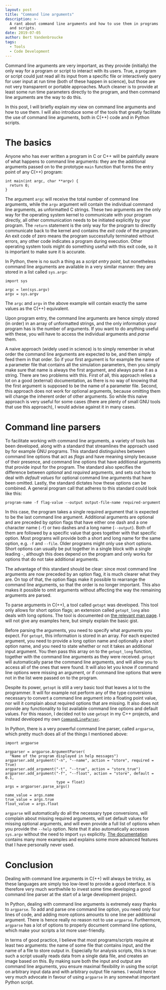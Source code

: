 ```yaml
---
layout: post
title: "Command line arguments"
description: >-
  A rant about command line arguments and how to use them in programs 
  and scripts.
date: 2019-07-05
author: Bert Vandenbroucke
tags:
  - Tools
  - Code Development
---
```


Command line arguments are very important, as they provide (initially) 
the only way for a program or script to interact with its users. True, a 
program or script could just read all its input from a specific file or 
interactively query for user input at run time (both of these happen in 
science), but those are not very transparent or portable approaches. 
Much cleaner is to provide at least some run time parameters directly to 
the program, and then command line arguments are the way to do this.

In this post, I will briefly explain my view on command line arguments 
and how to use them. I will also introduce some of the tools that greatly
facilitate the use of command line arguments, both in C(++) code and in
Python scripts.

# The basics

Anyone who has ever written a program in C or C++ will be painfully 
aware of what happens to command line arguments: they are the additional 
arguments passed on to the prototype `main` function that forms the 
entry point of any C(++) program:

```
int main(int argc, char **argv) {
  return 0;
}
```

The argument `argc` will receive the total number of command line 
arguments, while the `argv` argument will contain the individual command 
line arguments, as unformatted C strings. These two arguments are the 
only way for the operating system kernel to communicate with your 
program directly, all other communication needs to be initiated 
explicitly by your program. The `return` statement is the only way for 
the program to directly communicate back to the kernel and contains the 
*exit code* of the program. An exit code of zero means the program 
successfully terminated without errors, any other code indicates a 
program during execution. Other operating system tools might do 
something useful with this exit code, so it is important to make sure it 
is accurate.

In Python, there is no such a thing as a *script entry point*, but 
nonetheless command line arguments are available in a very similar 
manner: they are stored in a list called `sys.argv`:

```
import sys

argc = len(sys.argv)
argv = sys.argv
```

The `argc` and `argv` in the above example will contain exactly the same 
values as the C(++) equivalent.

Upon program entry, the command line arguments are hence simply stored 
(in order) in an array of unformatted strings, and the only information 
your program has is the number of arguments. If you want to do anything 
useful with these, you will have to access the individual arguments and 
*parse* them.

A naive approach (widely used in science) is to simply remember in what 
order the command line arguments are expected to be, and then simply 
feed them in that order. So if your first argument is for example the 
name of a parameter file that contains all the simulation parameters, 
then you simply make sure that name is always the first argument, and 
always parse it as a string. There are two problems with this. First of 
all, this approach relies a lot on a good (external) documentation, as 
there is no way of knowing that the first argument is supposed to be the 
name of a parameter file. Second, this approach does not work for 
optional arguments, because omitting them will change the inherent order 
of other arguments. So while this naive approach is very useful for some 
cases (there are plenty of small GNU tools that use this approach), I 
would advise against it in many cases.

# Command line parsers

To facilitate working with command line arguments, a variety of tools 
has been developed, along with a standard that streamlines the approach 
used by for example GNU programs. This standard distinguishes between 
command line options that act as *flags* and have meaning simply because 
of their presence, and command line options that have additional 
arguments that provide input for the program. The standard also 
specifies the difference between *optional* and *required* arguments, 
and sets out how to deal with *default values* for optional command line 
arguments that have been omitted. Lastly, the standard dictates how 
these options can be combined. A general program call that adheres to 
this standard could look like this:

```
program-name -f flag-value --output output-file-name required-argument
```

In this case, the program takes a single required argument that is 
expected to be the last command line argument. Additional arguments are 
optional and are preceded by option flags that have either one dash and 
a one character name (`-f`) or two dashes and a long name (`--output`). 
Both of them are followed by a specific value that goes together with 
that specific option. Most programs will provide both a short and long 
name for the same option, e.g. `-f` and `--file`. Older programs might 
only use short options. Short options can usually be put together in a 
single block with a single leading `-`, although this does depend on the 
program and only works for options that do not take additional 
arguments.

The advantage of this standard should be clear: since most command line 
arguments are now preceded by an option flag, it is much clearer what 
they are. On top of that, the option flags make it possible to rearrange 
the command line arguments, so that the order is no longer important. 
This also makes it possible to omit arguments without affecting the way 
the remaining arguments are parsed.

To parse arguments in C(++), a tool called `getopt` was developed. This 
tool only allows for short option flags; an extension called 
`getopt_long` also deals with long options. The tool is documented on 
[the relevant man page](https://linux.die.net/man/3/getopt_long). I will 
not give any examples here, but simply explain the basic gist.

Before parsing the arguments, you need to specify what arguments you 
expect. For `getopt`, this information is stored in an array. For each 
expected argument, you need to provide a long option name and optionally 
a short option name, and you need to state whether or not it takes an 
additional input argument. You then pass this array on to the 
`getopt_long` function, together with the command line arguments as they 
were received. `getopt` will automatically parse the command line 
arguments, and will allow you to access all of the ones that were found. 
It will also let you know if command line options were missing an 
argument, or if command line options that were not in the list were 
passed on to the program.

Despite its power, `getopt` is still a very basic tool that leaves a lot 
to the programmer. It will for example not perform any of the type 
conversions necessary to convert a command line argument into a floating 
point value, nor will it complain about required options that are 
missing. It also does not provide any functionality to list available 
command line options and default values. For this reason, I decided not 
to use `getopt` in my C++ projects, and instead developed my own 
[`CommandLineParser`](https://github.com/bwvdnbro/CMacIonize/blob/master/src/CommandLineParser.cpp).

In Python, there is a very powerful command line parser, called 
`argparse`, which pretty much does all of the things I mentioned above:

```
import argparse

argparser = argparse.ArgumentParser(
  "Name of the program displayed in help messages")
argparser.add_argument("-n", "--name", action = "store", required = True)
argparser.add_argument("-t", "--true", action = "store_true")
argparser.add_argument("-f", "--float", action = "store", default = 0.1,
                       type = float)
args = argparser.parse_args()

name_value = args.name
true_value = args.true
float_value = args.float
```

`argparse` will automatically do all the necessary type conversions, 
will complain about missing required arguments, will set default values 
for missing optional arguments, and will even provide a full list of 
options when you provide the `--help` option. Note that it also 
automatically accesses `sys.argv` without the need to import `sys` 
explicitly. [The 
documentation](https://docs.python.org/2/library/argparse.html) contains 
many more examples and explains some more advanced features that I have 
personally never used.

# Conclusion

Dealing with command line arguments in C(++) will always be tricky, as 
these languages are simply too low-level to provide a good interface. It 
is therefore very much worthwhile to invest some time developing a good 
command line parser at the start of a large development project.

In Python, dealing with command line arguments is extremely easy thanks 
to `argparse`. To add and parse one command line option, you need only 
four lines of code, and adding more options amounts to one line per 
additional argument. There is hence really no reason not to use 
`argparse`. Furthermore, `argparse` has a lot of options to properly 
document command line options, which make your scripts a lot more 
user-friendly.

In terms of good practice, I believe that most programs/scripts require 
at least two arguments: the name of some file that contains input, and 
the name of a file to store output in. Especially for analysis scripts, 
this is true: such a script usually reads data from a single data file, 
and creates an image based on this. By making sure both the input and 
output are command line arguments, you ensure maximal flexibility in 
using the script on arbitrary input data and with arbitrary output file 
names. I would hence very much advocate in favour of using `argparse` in 
any somewhat important Python script.
